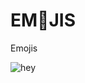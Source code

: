 # EM🤣JIS
Emojis





![hey](https://i.pinimg.com/736x/3d/50/4c/3d504c1ad0a4f907e65010a1147a0583.jpg)
